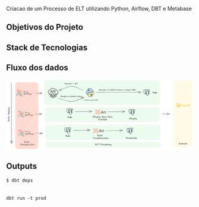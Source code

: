 Criacao de um Processo de ELT utilizando Python, Airflow, DBT e Metabase

## Objetivos do Projeto

## Stack de Tecnologias

## Fluxo dos dados
![Alt text](docs/media/arquitetura.png)


## Outputs


```
$ dbt deps


dbt run -t prod

```